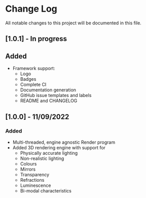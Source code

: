 # Change Log

All notable changes to this project will be documented in this file.

## [1.0.1] - In progress

## Added

-   Framework support:
    -   Logo
    -   Badges
    -   Complete CI
    -   Documentation generation
    -   GitHub issue templates and labels
    -   README and CHANGELOG

## [1.0.0] - 11/09/2022

### Added

-   Multi-threaded, engine agnostic Render program
-   Added 3D rendering engine with support for
    -   Physically accurate lighting
    -   Non-realistic lighting
    -   Colours
    -   Mirrors
    -   Transparency
    -   Refractions
    -   Luminescence
    -   Bi-modal characteristics
